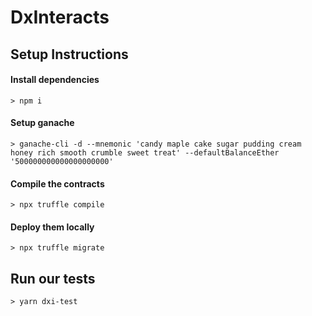 # DxInteracts

## Setup Instructions

#### Install dependencies
`> npm i`

#### Setup ganache
`> ganache-cli -d --mnemonic 'candy maple cake sugar pudding cream honey rich smooth crumble sweet treat' --defaultBalanceEther '500000000000000000000'`

#### Compile the contracts
`> npx truffle compile`

#### Deploy them locally
`> npx truffle migrate`

## Run our tests
`> yarn dxi-test`
